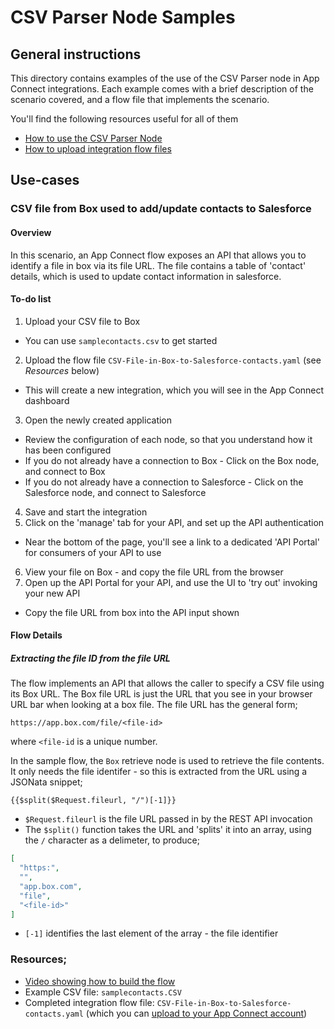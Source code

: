 # CSV Parser Node Samples
## General instructions
This directory contains examples of the use of the CSV Parser node in App Connect integrations.
Each example comes with a brief description of the scenario covered, and a flow file that implements the scenario.

You'll find the following resources useful for all of them
* [How to use the CSV Parser Node](https://developer.ibm.com/integration/blog/2017/10/18/how-to-use-the-csv-parser-node-in-app-connect/)
* [How to upload integration flow files](https://developer.ibm.com/integration/blog/2017/09/29/exporting-importing-flows-ibm-app-connect/)

## Use-cases
### CSV file from Box used to add/update contacts to Salesforce
#### Overview
In this scenario, an App Connect flow exposes an API that
allows you to identify a file in box via its file URL.
The file contains a table of 'contact' details, which is used to
update contact information in salesforce.

#### To-do list
1. Upload your CSV file to Box
  * You can use `samplecontacts.csv` to get started
2. Upload the flow file `CSV-File-in-Box-to-Salesforce-contacts.yaml` (see *Resources* below)
  * This will create a new integration, which you will see in the App Connect dashboard
3. Open the newly created application
  * Review the configuration of each node, so that you understand how it has been configured
  * If you do not already have a connection to Box - Click on the Box node, and connect to Box
  * If you do not already have a connection to Salesforce - Click on the Salesforce node, and connect to Salesforce
4. Save and start the integration
5. Click on the 'manage' tab for your API, and set up the API authentication
  * Near the bottom of the page, you'll see a link to a dedicated 'API Portal' for consumers of your API to use
6. View your file on Box - and copy the file URL from the browser
7. Open up the API Portal for your API, and use the UI to 'try out' invoking your new API
  * Copy the file URL from box into the API input shown

#### Flow Details
##### Extracting the file ID from the file URL

The flow implements an API that allows the caller to specify a CSV file using its Box URL. The Box file URL is just the URL that you see in your browser URL bar when looking at a box file. The file URL has the general form;
```
https://app.box.com/file/<file-id>
```
where `<file-id` is a unique number.

In the sample flow, the `Box` retrieve node is used to retrieve the file contents. It only needs the file identifer - so this is extracted from the URL using a JSONata snippet;
```
{{$split($Request.fileurl, "/")[-1]}}
```
* `$Request.fileurl` is the file URL passed in by the REST API invocation
* The `$split()` function takes the URL and 'splits' it into an array, using the `/` character as a delimeter, to produce;
``` json
[
  "https:",
  "",
  "app.box.com",
  "file",
  "<file-id>"
]
```
* `[-1]` identifies the last element of the array - the file identifier


### Resources;
* [Video showing how to build the flow](https://www.youtube.com/watch?v=ypNH-gSu03I)
* Example CSV file: `samplecontacts.CSV`
* Completed integration flow file: `CSV-File-in-Box-to-Salesforce-contacts.yaml` (which you can [upload to your App Connect account](https://developer.ibm.com/integration/blog/2017/09/29/exporting-importing-flows-ibm-app-connect/))
